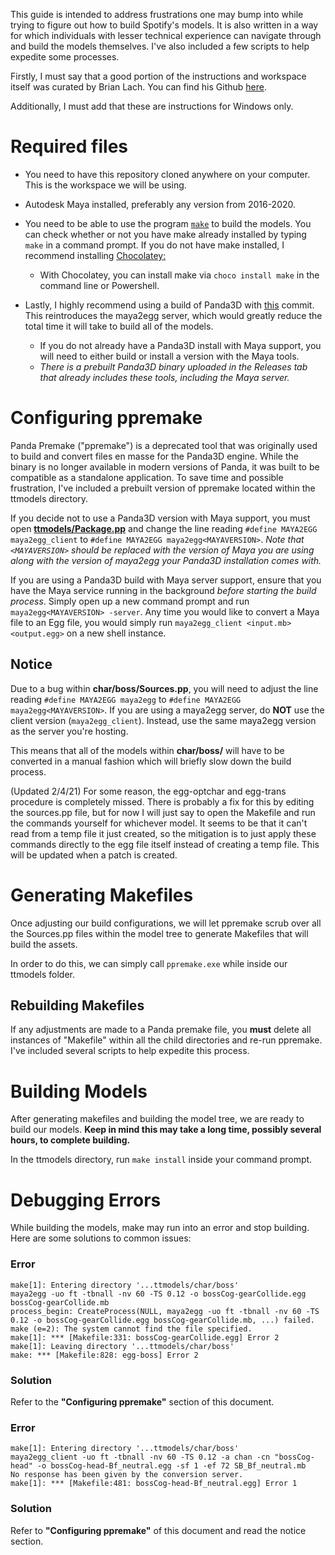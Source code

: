 This guide is intended to address frustrations one may bump into while trying to figure out how to build Spotify's models. It is also written in a way for which individuals with lesser technical experience can navigate through and build the models themselves. I've also included a few scripts to help expedite some processes.

Firstly, I must say that a good portion of the instructions and workspace itself was curated by Brian Lach. You can find his Github [here](https://github.com/lachbr).

Additionally, I must add that these are instructions for Windows only.

# Required files
- You need to have this repository cloned anywhere on your computer. This is the workspace we will be using.

- Autodesk Maya installed, preferably any version from 2016-2020.

- You need to be able to use the program [``make``](https://chocolatey.org/packages/make) to build the models. You can check whether or not you have make already installed by typing ``make`` in a command prompt. If you do not have make installed, I recommend installing [Chocolatey:](https://chocolatey.org/install)
  - With Chocolatey, you can install make via ``choco install make`` in the command line or Powershell.

- Lastly, I highly recommend using a build of Panda3D with [this](https://github.com/panda3d/panda3d/commit/74a464896589f2ae0fa0c9f3b1728abc9fd9182f) commit. This reintroduces the maya2egg server, which would greatly reduce the total time it will take to build all of the models.
  - If you do not already have a Panda3D install with Maya support, you will need to either build or install a version with the Maya tools.
  - *There is a prebuilt Panda3D binary uploaded in the Releases tab that already includes these tools, including the Maya server.*

# Configuring ppremake

Panda Premake ("ppremake") is a deprecated tool that was originally used to build and convert files en masse for the Panda3D engine. While the binary is no longer available in modern versions of Panda, it was built to be compatible as a standalone application. To save time and possible frustration, I've included a prebuilt version of ppremake located within the ttmodels directory.

If you decide not to use a Panda3D version with Maya support, you must open [**ttmodels/Package.pp**](https://github.com/loonaticx/ttmodels/blob/master/ttmodels/Package.pp) and change the line reading `#define MAYA2EGG maya2egg_client` to `#define MAYA2EGG maya2egg<MAYAVERSION>`. *Note that `<MAYAVERSION>` should be replaced with the version of Maya you are using along with the version of maya2egg your Panda3D installation comes with.*

If you are using a Panda3D build with Maya server support, ensure that you have the Maya service running in the background *before starting the build process*. Simply open up a new command prompt and run ``maya2egg<MAYAVERSION> -server``. Any time you would like to convert a Maya file to an Egg file, you would simply run ``maya2egg_client <input.mb> <output.egg>`` on a new shell instance.

## Notice

Due to a bug within **char/boss/Sources.pp**, you will need to adjust the line reading ``#define MAYA2EGG maya2egg`` to ``#define MAYA2EGG maya2egg<MAYAVERSION>``. If you are using a maya2egg server, do **NOT** use the client version (``maya2egg_client``). Instead, use the same maya2egg version as the server you're hosting.

This means that all of the models within **char/boss/** will have to be converted in a manual fashion which will briefly slow down the build process.

(Updated 2/4/21) For some reason, the egg-optchar and egg-trans procedure is completely missed. There is probably a fix for this by editing the sources.pp file, but for now I will just say to open the Makefile and run the commands yourself for whichever model. It seems to be that it can't read from a temp file it just created, so the mitigation is to just apply these commands directly to the egg file itself instead of creating a temp file. This will be updated when a patch is created.


# Generating Makefiles

Once adjusting our build configurations, we will let ppremake scrub over all the Sources.pp files within the model tree to generate Makefiles that will build the assets.

In order to do this, we can simply call ``ppremake.exe`` while inside our ttmodels folder.

## Rebuilding Makefiles

If any adjustments are made to a Panda premake file, you **must** delete all instances of "Makefile" within all the child directories and re-run ppremake. I've included several scripts to help expedite this process.

# Building Models

After generating makefiles and building the model tree, we are ready to build our models. **Keep in mind this may take a long time, possibly several hours, to complete building.**

In the ttmodels directory, run ``make install`` inside your command prompt.

# Debugging Errors

While building the models, make may run into an error and stop building. Here are some solutions to common issues:

### Error
```
make[1]: Entering directory '...ttmodels/char/boss'
maya2egg -uo ft -tbnall -nv 60 -TS 0.12 -o bossCog-gearCollide.egg bossCog-gearCollide.mb
process_begin: CreateProcess(NULL, maya2egg -uo ft -tbnall -nv 60 -TS 0.12 -o bossCog-gearCollide.egg bossCog-gearCollide.mb, ...) failed.
make (e=2): The system cannot find the file specified.
make[1]: *** [Makefile:331: bossCog-gearCollide.egg] Error 2
make[1]: Leaving directory '...ttmodels/char/boss'
make: *** [Makefile:828: egg-boss] Error 2
```

### Solution
Refer to the **"Configuring ppremake"** section of this document.

### Error
```
make[1]: Entering directory '...ttmodels/char/boss'
maya2egg_client -uo ft -tbnall -nv 60 -TS 0.12 -a chan -cn "bossCog-head" -o bossCog-head-Bf_neutral.egg -sf 1 -ef 72 SB_Bf_neutral.mb
No response has been given by the conversion server.
make[1]: *** [Makefile:481: bossCog-head-Bf_neutral.egg] Error 1
```

### Solution
Refer to **"Configuring ppremake"** of this document and read the notice section. 
